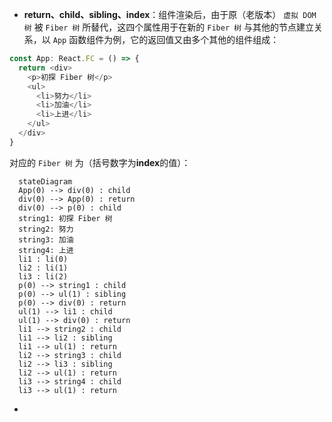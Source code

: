 - **return、child、sibling、index**：组件渲染后，由于原（老版本） `虚拟 DOM 树` 被 `Fiber 树` 所替代，这四个属性用于在新的 `Fiber 树` 与其他的节点建立关系，以 `App` 函数组件为例，它的返回值又由多个其他的组件组成：
``` TypeScript
const App: React.FC = () => {
  return <div>
    <p>初探 Fiber 树</p>
    <ul>
      <li>努力</li>
      <li>加油</li>
      <li>上进</li>
    </ul>
  </div>
}
```
对应的 `Fiber 树` 为（括号数字为**index**的值）：
``` mermaid
  stateDiagram
  App(0) --> div(0) : child
  div(0) --> App(0) : return
  div(0) --> p(0) : child
  string1: 初探 Fiber 树
  string2: 努力
  string3: 加油
  string4: 上进
  li1 : li(0)
  li2 : li(1)
  li3 : li(2)
  p(0) --> string1 : child
  p(0) --> ul(1) : sibling
  p(0) --> div(0) : return
  ul(1) --> li1 : child
  ul(1) --> div(0) : return
  li1 --> string2 : child
  li1 --> li2 : sibling
  li1 --> ul(1) : return
  li2 --> string3 : child
  li2 --> li3 : sibling
  li2 --> ul(1) : return
  li3 --> string4 : child
  li3 --> ul(1) : return
```
- 
